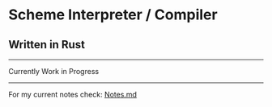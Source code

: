 # Scheme Interpreter / Compiler
## Written in Rust

---

Currently Work in Progress

---

For my current notes check: [Notes.md](Notes.md)